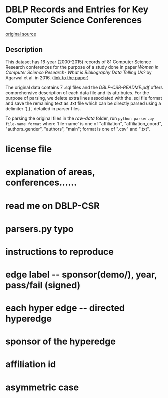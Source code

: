 # DBLP Records and Entries for Key Computer Science Conferences
[original source](https://data.mendeley.com/datasets/3p9w84t5mr/1)
## Description

This dataset has 16-year (2000-2015) records of 81 Computer Science Research conferences for the purpose of a study done in paper *Women in Computer Science Research- What is Bibliography Data Telling Us?* by Agarwal et al. in 2016. ([link to the paper](http://dl.acm.org/citation.cfm?id=J198))

The original data contains 7 .sql files and the *DBLP-CSR-README.pdf* offers comprehensive description of each data file and its attributes. For the purpose of parsing, we delete extra lines associated with the .sql file format and save the remaining text as .txt file which can be directly parsed using a delimiter '),(', detailed in parser files.

To parsing the original files in the *raw-data* folder, run
`python parser.py file-name format` where 'file-name' is one of 
\"affiliation\", \"affiliation_coord\", \"authors_gender\", \"authors\", \"main\"; format is one of \".csv\" and \".txt\".


# license file 
# explanation of areas, conferences......
# read me on DBLP-CSR
# parsers.py typo
# instructions to reproduce
# edge label -- sponsor(demo/), year, pass/fail (signed)
# each hyper edge -- directed hyperedge 
# sponsor of the hyperedge
# affiliation id
# asymmetric case
